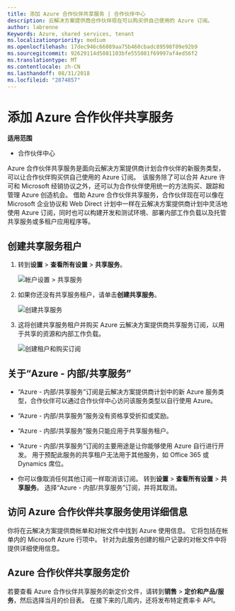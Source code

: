 ```yaml
---
title: 添加 Azure 合作伙伴共享服务 | 合作伙伴中心
description: 云解决方案提供商合作伙伴现在可以购买供自己使用的 Azure 订阅。
author: labrenne
Keywords: Azure, shared services, tenant
ms.localizationpriority: medium
ms.openlocfilehash: 17dec946c66089aa75b460cbadc89598f09e92b9
ms.sourcegitcommit: 92629114d5081103bfe555081f69997af4ed56f2
ms.translationtype: MT
ms.contentlocale: zh-CN
ms.lasthandoff: 08/31/2018
ms.locfileid: "2874857"
---
```

# <a name="add-azure-partner-shared-services"></a>添加 Azure 合作伙伴共享服务

**适用范围**

-  合作伙伴中心

Azure 合作伙伴共享服务是面向云解决方案提供商计划合作伙伴的新服务类型，可以让合作伙伴购买供自己使用的 Azure 订阅。  该服务除了可以合并 Azure 许可和 Microsoft 经销协议之外，还可以为合作伙伴使用统一的方法购买、跟踪和管理 Azure 创造机会。 借助 Azure 合作伙伴共享服务，合作伙伴现在可以像在 Microsoft 企业协议和 Web Direct 计划中一样在云解决方案提供商计划中灵活地使用 Azure 订阅，同时也可以构建开发和测试环境、部署内部工作负载以及托管共享服务或多租户应用程序等。  

## <a name="create-the-shared-services-tenant"></a>创建共享服务租户

1. 转到**设置** > **查看所有设置** > **共享服务**。

    ![**帐户设置** > **共享服务**](images/sharedservices2.png)

2. 如果你还没有共享服务租户，请单击**创建共享服务**。

    ![创建共享服务](images/sharedservices3.png)

3. 这将创建共享服务租户并购买 Azure 云解决方案提供商共享服务订阅，以用于共享的资源和内部工作负载。

    ![创建租户和购买订阅](images/sharedservices5.png)

## <a name="about-the-azure--internalshared-services-offer"></a>关于“Azure - 内部/共享服务”

- “Azure - 内部/共享服务”订阅是云解决方案提供商计划中的新 Azure 服务类型，合作伙伴可以通过合作伙伴中心访问该服务类型以自行使用 Azure。 

- “Azure - 内部/共享服务”服务没有资格享受折扣或奖励。

- “Azure - 内部/共享服务”服务只能应用于共享服务租户。

- “Azure - 内部/共享服务”订阅的主要用途是让你能够使用 Azure 自行进行开发。 用于预配此服务的共享租户无法用于其他服务，如 Office 365 或 Dynamics 席位。 

- 你可以像取消任何其他订阅一样取消该订阅。 转到**设置** > **查看所有设置** > **共享服务**。 选择“Azure - 内部/共享服务”订阅，并将其取消。

## <a name="accessing-azure-partner-shared-services-consumption-details"></a>访问 Azure 合作伙伴共享服务使用详细信息

你将在云解决方案提供商帐单和对帐文件中找到 Azure 使用信息。 它将包括在帐单内的 Microsoft Azure 行项中。 针对为此服务创建的租户记录的对帐文件中将提供详细使用信息。 

## <a name="azure-partner-shared-services-pricing"></a>Azure 合作伙伴共享服务定价

若要查看 Azure 合作伙伴共享服务的新定价文件，请转到**销售** > **定价和产品/服务**，然后选择当月的价目表。 在接下来的几周内，还将发布特定费率卡 API。


